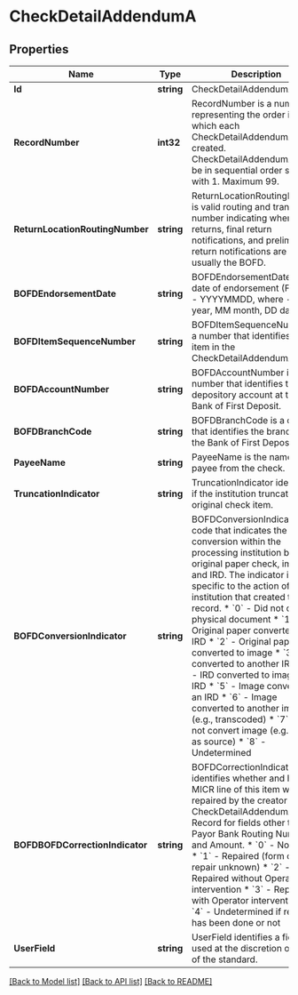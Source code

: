 # CheckDetailAddendumA

## Properties
Name | Type | Description | Notes
------------ | ------------- | ------------- | -------------
**Id** | **string** | CheckDetailAddendumA ID | [optional] 
**RecordNumber** | **int32** | RecordNumber is a number representing the order in which each CheckDetailAddendumA was created. CheckDetailAddendumA shall be in sequential order starting with 1. Maximum 99. | [optional] 
**ReturnLocationRoutingNumber** | **string** | ReturnLocationRoutingNumber is valid routing and transit number indicating where returns, final return notifications, and preliminary return notifications are sent, usually the BOFD. | [optional] 
**BOFDEndorsementDate** | **string** | BOFDEndorsementDate is the date of endorsement (Format - YYYYMMDD, where - YYYY year, MM month, DD day) | [optional] 
**BOFDItemSequenceNumber** | **string** | BOFDItemSequenceNumber is a number that identifies the item in the CheckDetailAddendumA. | [optional] 
**BOFDAccountNumber** | **string** | BOFDAccountNumber is a number that identifies the depository account at the Bank of First Deposit. | [optional] 
**BOFDBranchCode** | **string** | BOFDBranchCode is a code that identifies the branch at the Bank of First Deposit. | [optional] 
**PayeeName** | **string** | PayeeName is the name of the payee from the check. | [optional] 
**TruncationIndicator** | **string** | TruncationIndicator identifies if the institution truncated the original check item. | [optional] 
**BOFDConversionIndicator** | **string** | BOFDConversionIndicator is a code that indicates the conversion within the processing institution between original paper check, image and IRD. The indicator is specific to the action of institution that created this record.  * &#x60;0&#x60; - Did not convert physical document * &#x60;1&#x60; - Original paper converted to IRD * &#x60;2&#x60; - Original paper converted to image * &#x60;3&#x60; - IRD converted to another IRD * &#x60;4&#x60; - IRD converted to image of IRD * &#x60;5&#x60; - Image converted to an IRD * &#x60;6&#x60; - Image converted to another image (e.g., transcoded) * &#x60;7&#x60; - Did not convert image (e.g., same as source) * &#x60;8&#x60; - Undetermined  | [optional] 
**BOFDBOFDCorrectionIndicator** | **string** | BOFDCorrectionIndicator identifies whether and how the MICR line of this item was repaired by the creator of this CheckDetailAddendumA Record for fields other than Payor Bank Routing Number and Amount. * &#x60;0&#x60; - No Repair * &#x60;1&#x60; - Repaired (form of repair unknown) * &#x60;2&#x60; - Repaired without Operator intervention * &#x60;3&#x60; - Repaired with Operator intervention * &#x60;4&#x60; - Undetermined if repair has been done or not  | [optional] 
**UserField** | **string** | UserField identifies a field used at the discretion of users of the standard. | [optional] 

[[Back to Model list]](../README.md#documentation-for-models) [[Back to API list]](../README.md#documentation-for-api-endpoints) [[Back to README]](../README.md)


